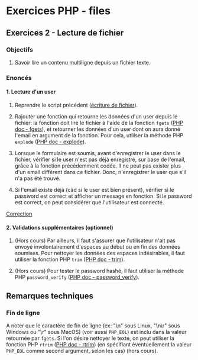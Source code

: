 # Exercices PHP - files

## Exercices 2 - Lecture de fichier

### Objectifs

 1. Savoir lire un contenu multiligne depuis un fichier texte.

### Enoncés

#### 1. Lecture d'un user

 1. Reprendre le script précédent ([écriture de fichier](../ex1/corrections/part1/index.php)). 
 
 2. Rajouter une fonction qui retourne les données d'un user depuis le fichier: la fonction doit lire le fichier à l'aide de la fonction `fgets` ([PHP doc - fgets](https://www.php.net/manual/fr/function.fgets.php)), et retourner les données d'un user dont on aura donné l'email en argument de la fonction. Pour cela, utiliser la méthode PHP `explode` ([PHP doc - explode](https://www.php.net/manual/fr/function.explode.php)).

 3. Lorsque le formulaire est soumis, avant d'enregistrer le user dans le fichier, vérifier si le user n'est pas déjà enregistré, sur base de l'email, grâce à la fonction précédemment codée. Il ne peut pas exister plus d'un email différent dans ce fichier. Donc, n'enregistrer le user que s'il n'a pas été trouvé.
 
 4. Si l'email existe déjà (càd si le user est bien présent), vérifier si le password est correct et afficher un message en fonction. Si le password est correct, on peut considérer que l'utilisateur est connecté.
 
[Correction](./corrections/part1/)

#### 2. Validations supplémentaires (optionnel)

 1. (Hors cours) Par ailleurs, il faut s'assurer que l'utilisateur n'ait pas envoyé involontairement d'espaces au début ou en fin des données soumises. Pour nettoyer les données des espaces indésirables, il faut utiliser la fonction PHP `trim` ([PHP doc - trim](https://www.php.net/manual/fr/function.trim.php)).

 2. (Hors cours) Pour tester le password hashé, il faut utiliser la méthode PHP `password_verify` ([PHP doc - password_verify](https://www.php.net/manual/fr/function.password-verify.php)).

## Remarques techniques

### Fin de ligne

A noter que le caractère de fin de ligne (ex: "\n" sous Linux, "\n\r" sous Windows ou "\r" sous MacOS) (voir aussi `PHP_EOL`) est inclu dans la valeur retournée par `fgets`. Si l'on désire nettoyer le texte, on peut utiliser la fonction PHP `rtrim` ([PHP doc - rtrim](https://www.php.net/manual/fr/function.rtrim.php)) (en spécifiant éventuellement la valeur `PHP_EOL` comme second argument, selon les cas) (hors cours).
